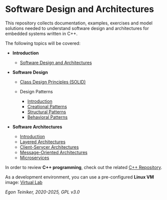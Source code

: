 # Software Design and Architectures

This repository collects documentation, examples, exercises and model solutions 
needed to understand software design and architectures for embedded systems 
written in C++.

The following topics will be covered:

* **Introduction**
  * [Software Design and Architectures](introduction/README.md)

* **Software Design** 
  * [Class Design Principles (SOLID)](solid-principles/README.md)
  
  * Design Patterns
    * [Introduction](design-patterns/introduction/README.md)
    * [Creational Patterns](design-patterns/creational/)
    * [Structural Patterns](design-patterns/structural/)
    * [Behavioral Patterns](design-patterns/behavioral/)
   
* **Software Architectures**  
  * [Introduction](architectures/introduction/README.md)
  * [Layered Architectures](architectures/layered/README.md)
  * [Client-Servcer Architectures](architectures/client-server/README.md)
  * [Message-Oriented Architectures](architectures/message-oriented/README.md)
  * [Microservices](architectures/microservices/README.md)


In order to review **C++ programming**, check out the related
[C++ Repository](https://github.com/teiniker/teiniker-lectures-embedded-cxx).

As a development environment, you can use a pre-configured **Linux VM** image:
[Virtual Lab](https://drive.google.com/drive/folders/1AzsF4Mvh1HJ8k6OW5W5hQ5CF0HdqA51l)

*Egon Teiniker, 2020-2025, GPL v3.0*
